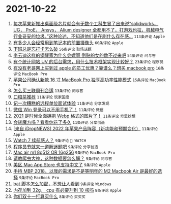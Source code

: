 # 2021-10-22

1. [每次苹果新推出桌面级芯片就会有无数个工科生冒了出来说“solidworks， UG， ProE， Ansys， Alium designer 全都用不了，打游戏也拉，机械电气行业妥妥的垃圾。”这种论述，不知道他们是在刷什么存在感...](https://www.v2ex.com/t/809678) `113条评论` `Apple`
1. [有多少人会经常用到笔记本的前置摄像头](https://www.v2ex.com/t/809694) `60条评论` `Apple`
1. [下班总是忘打卡怎么破](https://www.v2ex.com/t/809691) `56条评论` `职场话题`
1. [李云迪这样的钢琴家为什么会嫖啊 倒贴的女的数不过来吧](https://www.v2ex.com/t/809680) `54条评论` `问与答`
1. [有个统计网站 UV 的后台需求，用什么技术框架实现比较好？](https://www.v2ex.com/t/809728) `23条评论` `程序员`
1. [有没有老哥网上买到过 apple 的员工优惠？靠谱么？想买 macbook pro](https://www.v2ex.com/t/809685) `16条评论` `MacBook Pro`
1. [苹果公司确认新款 16 寸 MacBook Pro 独享高功率性能模式](https://www.v2ex.com/t/809727) `15条评论` `MacBook Pro`
1. [怎么买三联周刊合适](https://www.v2ex.com/t/809673) `13条评论` `问与答`
1. [口粮茶推荐](https://www.v2ex.com/t/809741) `11条评论` `玩家国度`
1. [记一次糟糕的远程单位面试体验](https://www.v2ex.com/t/809723) `11条评论` `分享发现`
1. [微信 Win 登录可以不用手机了！](https://www.v2ex.com/t/809707) `11条评论` `微信`
1. [2021 是时候全面拥抱 Webp 格式的图片了！](https://www.v2ex.com/t/809704) `11条评论` `奇思妙想`
1. [会转魔方吗？看看你花了多久](https://www.v2ex.com/t/809695) `11条评论` `分享创造`
1. [[来自 iDropNEWS] 2022 年苹果产品阵容（新功能和预期变化）](https://www.v2ex.com/t/809686) `11条评论` `Apple`
1. [Watch 7 续航感人？](https://www.v2ex.com/t/809775) `9条评论` ` WATCH`
1. [程序员节就来一道解迷题吧](https://www.v2ex.com/t/809761) `9条评论` `分享创造`
1. [Mac air m1 8g512 OR 16g256](https://www.v2ex.com/t/809752) `9条评论` `MacBook Pro`
1. [请教爬虫大神，这种数据要怎么解？](https://www.v2ex.com/t/809721) `9条评论` `问与答`
1. [美区 Mac App Store 也支持中文了](https://www.v2ex.com/t/809711) `9条评论` `Apple`
1. [手持 MBP 2018，以我的需求是不是等明年的 M2 Macbook Air 是最好的选择](https://www.v2ex.com/t/809693) `9条评论` `MacBook Pro`
1. [bat 脚本怎么加密，不想让人看到](https://www.v2ex.com/t/809677) `9条评论` `Windows`
1. [内存加到 32g， cpu 有必要升到 10 核吗](https://www.v2ex.com/t/809759) `8条评论` `Apple`
1. [你们双十一打算买什么](https://www.v2ex.com/t/809730) `8条评论` `买买买`
